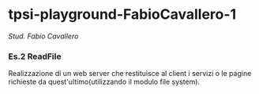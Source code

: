 # tpsi-playground-FabioCavallero-1

_Stud. Fabio Cavallero_

### Es.2 ReadFile

Realizzazione di un web server che restituisce al client i servizi o le pagine richieste da quest'ultimo(utilizzando il modulo file system).
 